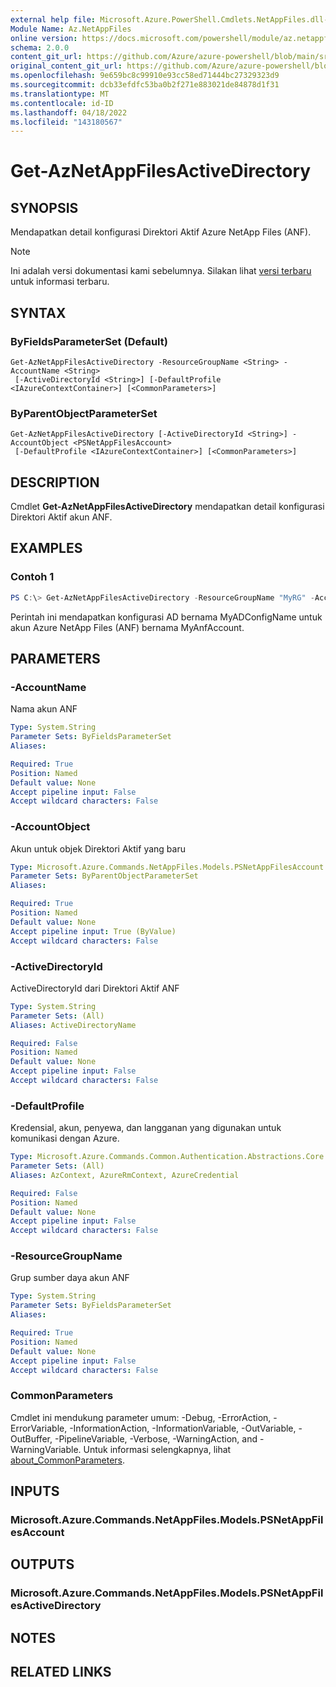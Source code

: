 ```yaml
---
external help file: Microsoft.Azure.PowerShell.Cmdlets.NetAppFiles.dll-Help.xml
Module Name: Az.NetAppFiles
online version: https://docs.microsoft.com/powershell/module/az.netappfiles/get-aznetappfilesactivedirectory
schema: 2.0.0
content_git_url: https://github.com/Azure/azure-powershell/blob/main/src/NetAppFiles/NetAppFiles/help/Get-AzNetAppFilesActiveDirectory.md
original_content_git_url: https://github.com/Azure/azure-powershell/blob/main/src/NetAppFiles/NetAppFiles/help/Get-AzNetAppFilesActiveDirectory.md
ms.openlocfilehash: 9e659bc8c99910e93cc58ed71444bc27329323d9
ms.sourcegitcommit: dcb33efdfc53ba0b2f271e883021de84878d1f31
ms.translationtype: MT
ms.contentlocale: id-ID
ms.lasthandoff: 04/18/2022
ms.locfileid: "143180567"
---
```

# Get-AzNetAppFilesActiveDirectory

## SYNOPSIS
Mendapatkan detail konfigurasi Direktori Aktif Azure NetApp Files (ANF).

> [!NOTE]
>Ini adalah versi dokumentasi kami sebelumnya. Silakan lihat [versi terbaru](/powershell/module/az.netappfiles/get-aznetappfilesactivedirectory) untuk informasi terbaru.

## SYNTAX

### ByFieldsParameterSet (Default)
```
Get-AzNetAppFilesActiveDirectory -ResourceGroupName <String> -AccountName <String>
 [-ActiveDirectoryId <String>] [-DefaultProfile <IAzureContextContainer>] [<CommonParameters>]
```

### ByParentObjectParameterSet
```
Get-AzNetAppFilesActiveDirectory [-ActiveDirectoryId <String>] -AccountObject <PSNetAppFilesAccount>
 [-DefaultProfile <IAzureContextContainer>] [<CommonParameters>]
```

## DESCRIPTION
Cmdlet **Get-AzNetAppFilesActiveDirectory** mendapatkan detail konfigurasi Direktori Aktif akun ANF.

## EXAMPLES

### Contoh 1
```powershell
PS C:\> Get-AzNetAppFilesActiveDirectory -ResourceGroupName "MyRG" -AccountName "MyAnfAccount" -Name "MyADConfigName"
```

Perintah ini mendapatkan konfigurasi AD bernama MyADConfigName untuk akun Azure NetApp Files (ANF) bernama MyAnfAccount.

## PARAMETERS

### -AccountName
Nama akun ANF

```yaml
Type: System.String
Parameter Sets: ByFieldsParameterSet
Aliases:

Required: True
Position: Named
Default value: None
Accept pipeline input: False
Accept wildcard characters: False
```

### -AccountObject
Akun untuk objek Direktori Aktif yang baru

```yaml
Type: Microsoft.Azure.Commands.NetAppFiles.Models.PSNetAppFilesAccount
Parameter Sets: ByParentObjectParameterSet
Aliases:

Required: True
Position: Named
Default value: None
Accept pipeline input: True (ByValue)
Accept wildcard characters: False
```

### -ActiveDirectoryId
ActiveDirectoryId dari Direktori Aktif ANF

```yaml
Type: System.String
Parameter Sets: (All)
Aliases: ActiveDirectoryName

Required: False
Position: Named
Default value: None
Accept pipeline input: False
Accept wildcard characters: False
```

### -DefaultProfile
Kredensial, akun, penyewa, dan langganan yang digunakan untuk komunikasi dengan Azure.

```yaml
Type: Microsoft.Azure.Commands.Common.Authentication.Abstractions.Core.IAzureContextContainer
Parameter Sets: (All)
Aliases: AzContext, AzureRmContext, AzureCredential

Required: False
Position: Named
Default value: None
Accept pipeline input: False
Accept wildcard characters: False
```

### -ResourceGroupName
Grup sumber daya akun ANF

```yaml
Type: System.String
Parameter Sets: ByFieldsParameterSet
Aliases:

Required: True
Position: Named
Default value: None
Accept pipeline input: False
Accept wildcard characters: False
```

### CommonParameters
Cmdlet ini mendukung parameter umum: -Debug, -ErrorAction, -ErrorVariable, -InformationAction, -InformationVariable, -OutVariable, -OutBuffer, -PipelineVariable, -Verbose, -WarningAction, and -WarningVariable. Untuk informasi selengkapnya, lihat [about_CommonParameters](http://go.microsoft.com/fwlink/?LinkID=113216).

## INPUTS

### Microsoft.Azure.Commands.NetAppFiles.Models.PSNetAppFilesAccount

## OUTPUTS

### Microsoft.Azure.Commands.NetAppFiles.Models.PSNetAppFilesActiveDirectory

## NOTES

## RELATED LINKS
